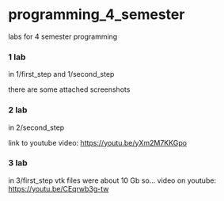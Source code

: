 # programming_4_semester
labs for 4 semester programming

### 1 lab
in 1/first_step and 1/second_step

there are some attached screenshots 

### 2 lab
in 2/second_step

link to youtube video:
https://youtu.be/yXm2M7KKGpo

### 3 lab
in 3/first_step
vtk files were about 10 Gb so...
video on youtube: 
https://youtu.be/CEqrwb3g-tw
